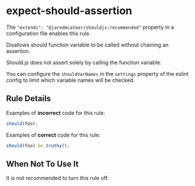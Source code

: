 # expect-should-assertion

The `"extends": "@jaredmcateer/shouldjs:recommended"` property in a configuration file enables this rule.

Disallows should function variable to be called without chaining an assertion.

Should.js does not assert solely by calling the function variable.

You can configure the `shouldVarNames` in the `settings` property of the eslint config to limit which variable names will be checked.

## Rule Details

Examples of **incorrect** code for this rule:

```js
should(foo);
```

Examples of **correct** code for this rule:

```js
should(foo).be.truthy();
```

## When Not To Use It

It is not recommended to turn this rule off.
